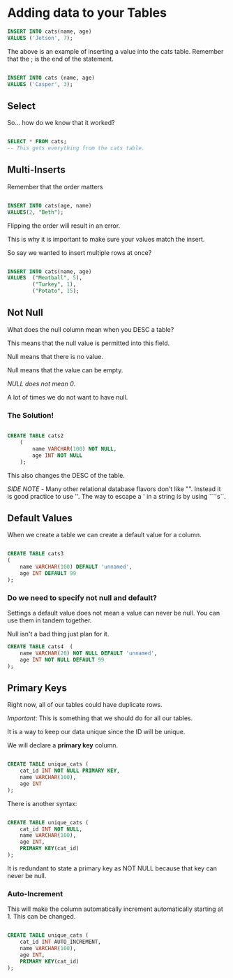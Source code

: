 # Adding data to your Tables

```sql
INSERT INTO cats(name, age)
VALUES ('Jetson', 7);

```

The above is an example of inserting a value into the cats table. Remember that the ; is
the end of the statement.

```sql

INSERT INTO cats (name, age)
VALUES ('Casper', 3);

```

## Select

So... how do we know that it worked?

```sql

SELECT * FROM cats;
-- This gets everything from the cats table.
```

## Multi-Inserts

Remember that the order matters

```sql

INSERT INTO cats(age, name)
VALUES(2, "Beth");
```

Flipping the order will result in an error.

This is why it is important to make sure your values match the insert.

So say we wanted to insert multiple rows at once?

```sql

INSERT INTO cats(name, age)
VALUES  ("Meatball", 5),
        ("Turkey", 1),
        ("Potato", 15);

```

## Not Null

What does the null column mean when you DESC a table?

This means that the null value is permitted into this field.

Null means that there is no value.

Null means that the value can be empty.

_NULL does not mean 0_.

A lot of times we do not want to have null.

### The Solution!

```sql

CREATE TABLE cats2 
    (
        name VARCHAR(100) NOT NULL,
        age INT NOT NULL
    );

```

This also changes the DESC of the table.

_SIDE NOTE_ - Many other relational database flavors don't like "". Instead it is good
practice to use ''. The way to escape a ' in a string is by using ```\'s``.

## Default Values

When we create a table we can create a default value for a column.

```sql

CREATE TABLE cats3 
(
    name VARCHAR(100) DEFAULT 'unnamed',
    age INT DEFAULT 99
);
```

### Do we need to specify not null and default?

Settings a default value does not mean a value can never be null. You can use them in
tandem together.

Null isn't a bad thing just plan for it.

```sql
CREATE TABLE cats4  (    
    name VARCHAR(20) NOT NULL DEFAULT 'unnamed',    
    age INT NOT NULL DEFAULT 99 
);
```

## Primary Keys

Right now, all of our tables could have duplicate rows.

_Important_: This is something that we should do for all our tables.

It is a way to keep our data unique since the ID will be unique.

We will declare a **primary key** column.

```sql

CREATE TABLE unique_cats (
    cat_id INT NOT NULL PRIMARY KEY,
    name VARCHAR(100),
    age INT
);
```

There is another syntax:

```sql

CREATE TABLE unique_cats (
    cat_id INT NOT NULL,
    name VARCHAR(100),
    age INT,
    PRIMARY KEY(cat_id)
);
```

It is redundant to state a primary key as NOT NULL because that key can never be null.

### Auto-Increment

This will make the column automatically increment automatically starting at 1. This can
be changed.

```sql

CREATE TABLE unique_cats (
    cat_id INT AUTO_INCREMENT,
    name VARCHAR(100),
    age INT,
    PRIMARY KEY(cat_id)
);
```